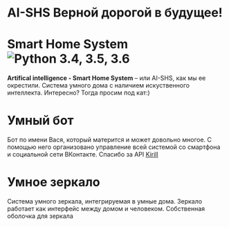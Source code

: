 # AI-SHS Верной дорогой в будущее!

Smart Home System ![Python 3.4, 3.5, 3.6](https://img.shields.io/pypi/pyversions/3)
=================================================================================================================================================================================
**Artifical intelligence - Smart Home System** – или AI-SHS, как мы ее окрестили. Система умного дома с наличием искуственного интеллекта. Интересно? Тогда просим под кат:)

# Умный бот
Бот по имени Вася, который матерится и может довольно многое. С помощью него организовано управление всей системой со смартфона и социальной сети ВКонтакте. Спасибо за API [Kirill](https://github.com/python273/vk_api)

# Умное зеркало
Система умного зеркала, интегрируемая в умные дома. Зеркало работает как интерфейс между домом и человеком. Собственная оболочка для зеркала
